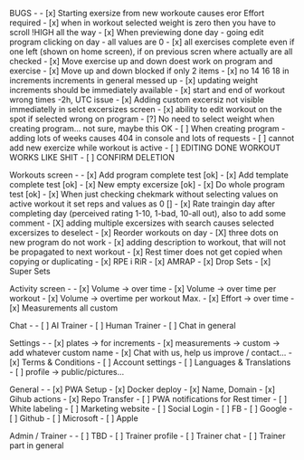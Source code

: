 BUGS -
     - [x] Starting exersize from new workoute causes eror Effort required
     - [x] when in workout selected weight is zero then you have to scroll !HIGH all the way
     - [x] When previewing done day - going edit program clicking on day - all values are 0
     - [x] all exercises complete even if one left (shown on home screen), if on previous scren where actually are all checked
     - [x] Move exercise up and down doest work on program and exercise
     - [x] Move up and down blocked if only 2 items
     - [x] no 14 16 18 in increments increments in general messed up
     - [x] updating weight increments should be immediately available
     - [x] start and end of workout wrong times -2h, UTC issue
     - [x] Adding custom excersiz not visible immediatelly in selct excersizes screen
     - [x] ability to edit workout on the spot if selected wrong on program
     - [?] No need to select weight when creating program... not sure, maybe this OK
     - [ ] When creating program - adding lots of weeks causes 404 in console and lots of requests
     - [ ] cannot add new exercize while workout is active
     - [ ] EDITING DONE WORKOUT WORKS LIKE SHIT
     - [ ] CONFIRM DELETION

Workouts screen - 
    - [x] Add program complete test [ok]
    - [x] Add template complete test [ok]
    - [x] New empty excersize [ok]
    - [x] Do whole program test [ok]
    - [x] When just checking chekmark without selecting values on active workout it set reps and values as 0 []
    - [x] Rate traingin day after completing day (perceived rating 1-10, 1-bad, 10-all out), also to add some comment
    - [X] adding multiple excersizes with search causes selected excersizes to deselect
    - [x] Reorder workouts on day
    - [X] three dots on new program do not work 
    - [x] adding description to workout, that will not be propagated to next workout
    - [x] Rest timer does not get copied when copying or duplicating
    - [x] RPE i RiR
    - [x] AMRAP
    - [x] Drop Sets
    - [x] Super Sets

Activity screen -
    - [x] Volume -> over time
    - [x] Volume -> over time per workout
    - [x] Volume -> overtime per workout Max.
    - [x] Effort -> over time
    - [x] Measurements all custom

Chat -
    - [ ] AI Trainer
    - [ ] Human Trainer
    - [ ] Chat in general

Settings -
    - [x] plates -> for increments
    - [x] measurements -> custom -> add whatever custom name
    - [x] Chat with us, help us improve / contact...
    - [x] Terms & Conditions
    - [ ] Account settings
    - [ ] Languages & Translations
    - [ ] profile -> public/pictures...

General -
    - [x] PWA Setup 
    - [x] Docker deploy
    - [x] Name, Domain
    - [x] Gihub actions
    - [x] Repo Transfer
    - [ ] PWA notifications for Rest timer
    - [ ] White labeling
    - [ ] Marketing website
    - [ ] Social Login
    - [ ] FB
    - [ ] Google
    - [ ] Github
    - [ ] Microsoft
    - [ ] Apple

Admin / Trainer -
    - [ ] TBD
    - [ ] Trainer profile
    - [ ] Trainer chat
    - [ ] Trainer part in general